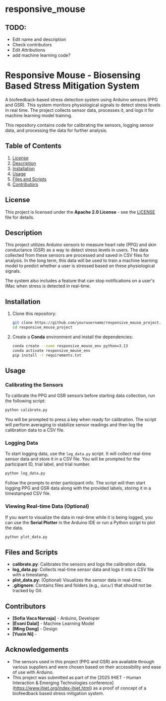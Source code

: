 # responsive_mouse

## TODO:

- Edit name and description
- Check contributors
- Edit Attributions
- add machine learning code?

# Responsive Mouse - Biosensing Based Stress Mitigation System

A biofeedback-based stress detection system using Arduino sensors (PPG and GSR). This system monitors physiological signals to detect stress levels in real time. The project collects sensor data, processes it, and logs it for machine learning model training.

This repository contains code for calibrating the sensors, logging sensor data, and processing the data for further analysis.

## Table of Contents

1. [License](#license)
2. [Description](#description)
3. [Installation](#installation)
4. [Usage](#usage)
5. [Files and Scripts](#files-and-scripts)
6. [Contributors](#contributors)

## License

This project is licensed under the **Apache 2.0 License** - see the [LICENSE](LICENSE) file for details.

## Description

This project utilizes Arduino sensors to measure heart rate (PPG) and skin conductance (GSR) as a way to detect stress levels in users. The data collected from these sensors are processed and saved in CSV files for analysis. In the long term, this data will be used to train a machine learning model to predict whether a user is stressed based on these physiological signals.

The system also includes a feature that can stop notifications on a user's iMac when stress is detected in real-time.

## Installation

1. Clone this repository:

   ```bash
   git clone https://github.com/yourusername/responsive_mouse_project.git
   cd responsive_mouse_project
   ```

2. Create a **Conda** environment and install the dependencies:

   ```bash
   conda create --name responsive_mouse_env python=3.13
   conda activate responsive_mouse_env
   pip install -r requirements.txt
   ```

## Usage

### Calibrating the Sensors

To calibrate the PPG and GSR sensors before starting data collection, run the following script:

```bash
python calibrate.py
```

You will be prompted to press a key when ready for calibration. The script will perform averaging to stabilize sensor readings and then log the calibration data to a CSV file.

### Logging Data

To start logging data, use the `log_data.py` script. It will collect real-time sensor data and store it in a CSV file. You will be prompted for the participant ID, trial label, and trial number.

```bash
python log_data.py
```

Follow the prompts to enter participant info. The script will then start logging PPG and GSR data along with the provided labels, storing it in a timestamped CSV file.

### Viewing Real-time Data (Optional)

If you want to visualize the data in real-time while it is being logged, you can use the **Serial Plotter** in the Arduino IDE or run a Python script to plot the data.

```bash
python plot_data.py
```

## Files and Scripts

- **calibrate.py**: Calibrates the sensors and logs the calibration data.
- **log_data.py**: Collects real-time sensor data and logs it into a CSV file with a timestamp.
- **plot_data.py**: (Optional) Visualizes the sensor data in real-time.
- **.gitignore**: Contains files and folders (e.g., `data/`) that should not be tracked by Git.

## Contributors

- **[Sofia Vaca Narvaja]** - Arduino, Developer
- **[Evani Dalal]** - Machine Learning Model
- **[Ming Dong]** - Design
- **[Yuxin Ni]** -

## Acknowledgements

- The sensors used in this project (PPG and GSR) are available through various suppliers and were chosen based on their accessibility and ease of use with Arduino.
- This project was submitted as part of the [2025 IHIET - Human Interaction & Emerging Technologies conference] (https://www.ihiet.org/index-ihiet.html) as a proof of concept of a biofeedback based stress mitigation system.
